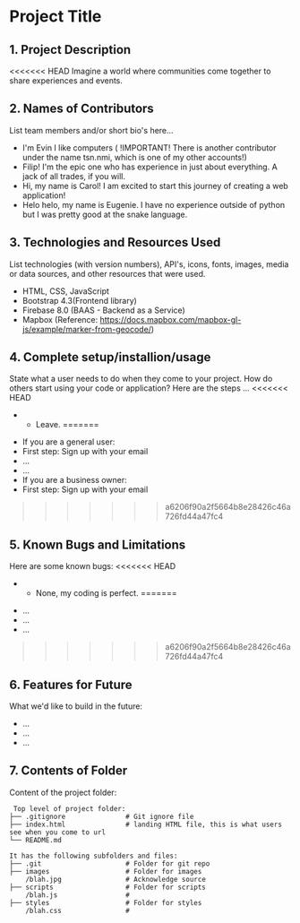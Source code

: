 # Project Title

## 1. Project Description
<<<<<<< HEAD
Imagine a world where communities come together to share experiences and events.

## 2. Names of Contributors
List team members and/or short bio's here... 
* I'm Evin I like computers ( !IMPORTANT! There is another contributor under the name tsn.nmi, which is one of my other accounts!)
* Filip! I'm the epic one who has experience in just about everything. A jack of all trades, if you will.
* Hi, my name is Carol! I am excited to start this journey of creating a web application!
* Helo helo, my name is Eugenie. I have no experience outside of python but I was pretty good at the snake language. 


## 3. Technologies and Resources Used

List technologies (with version numbers), API's, icons, fonts, images, media or data sources, and other resources that were used.

- HTML, CSS, JavaScript
- Bootstrap 4.3(Frontend library)
- Firebase 8.0 (BAAS - Backend as a Service)
- Mapbox (Reference: https://docs.mapbox.com/mapbox-gl-js/example/marker-from-geocode/)

## 4. Complete setup/installion/usage

State what a user needs to do when they come to your project. How do others start using your code or application?
Here are the steps ...
<<<<<<< HEAD
* - Leave.
=======
- If you are a general user:
- First step: Sign up with your email
- ...
- ...
- If you are a business owner:
- First step: Sign up with your email
>>>>>>> a6206f90a2f5664b8e28426c46a726fd44a47fc4

## 5. Known Bugs and Limitations

Here are some known bugs:
<<<<<<< HEAD
* - None, my coding is perfect.
=======

- ...
- ...
- ...
>>>>>>> a6206f90a2f5664b8e28426c46a726fd44a47fc4

## 6. Features for Future

What we'd like to build in the future:

- ...
- ...
- ...

## 7. Contents of Folder

Content of the project folder:

```
 Top level of project folder:
├── .gitignore               # Git ignore file
├── index.html               # landing HTML file, this is what users see when you come to url
└── README.md

It has the following subfolders and files:
├── .git                     # Folder for git repo
├── images                   # Folder for images
    /blah.jpg                # Acknowledge source
├── scripts                  # Folder for scripts
    /blah.js                 #
├── styles                   # Folder for styles
    /blah.css                #



```
